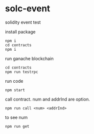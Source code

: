 # solc-event
solidity event test

install package 

    npm i
    cd contracts
    npm i


run ganache blockchain

    cd contracts
    npm run testrpc
    

run code

    npm start
    
call contract. 
num and addrInd are option.

    npm run call <num> <addrInd>
    
  
    
to see num

    npm run get
